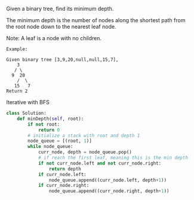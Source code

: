 Given a binary tree, find its minimum depth.

The minimum depth is the number of nodes along the shortest path from the root node down to the nearest leaf node.

Note: A leaf is a node with no children.
```
Example:

Given binary tree [3,9,20,null,null,15,7],
    3
   / \
  9  20
    /  \
   15   7
Return 2 
```

Iterative with BFS
```python
class Solution:
    def minDepth(self, root):
        if not root:
            return 0
        # initialize a stack with root and depth 1 
        node_queue = [(root, 1)]         
        while node_queue:
            curr_node, depth = node_queue.pop()
            # if reach the first leaf, meaning this is the min depth
            if not curr_node.left and not curr_node.right:
                return depth
            if curr_node.left:
                node_queue.append((curr_node.left, depth+1))
            if curr_node.right:
                node_queue.append((curr_node.right, depth+1))
```